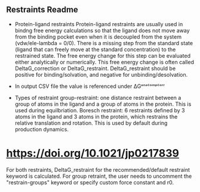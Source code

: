 ## Restraints Readme

* Protein-ligand restraints
Protein-ligand restraints are usually used in bindng free energy calculations so that the ligand does not move away from the binding pocket even when it is decoupled from the system (vdw/ele-lambda = 0/0).
There is a missing step from the standard state (ligand that can freely move at the standard concentration) to the restrained state. The free energy change for this step can be evaluated either analytically or numerically.
This free energy change is often called DeltaG_correction or DeltaG_restraint.
DeltaG_restraint should be positive for binding/solvation, and negative for unbinding/desolvation.
* In output CSV file the value is referenced under ΔGᵃⁿᵃᶜᵒᵐᵖᶜᵒʳʳ 


* Types of restraint
group-restraint: one distance restraint between a group of atoms in the ligand and a group of atoms in the protein. This is used during equilbriation. 
Boresch restraint: 6 restraints defined by 3 atoms in the ligand and 3 atoms in the protein, which restrains the relative translation and rotation. This is used by default during production dynamics.
# https://doi.org/10.1021/jp0217839


For both restraints, DeltaG_restraint for the recommended/default restraint keyword is calculated.
For group retraint, the user needs to uncomment the "restrain-groups" keyword or specify custom force constant and r0.

